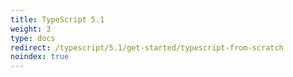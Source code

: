 ```yaml
---
title: TypeScript 5.1
weight: 3
type: docs
redirect: /typescript/5.1/get-started/typescript-from-scratch
noindex: true
---
```

